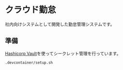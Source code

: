 # クラウド勤怠

社内向けシステムとして開発した勤怠管理システムです。

## 準備

[Hashicorp Vault](https://www.vaultproject.io/)を使ってシークレット管理を行っています。

```sh
.devcontainer/setup.sh
```

<!-- このプロジェクトでは、`.env`ファイルの情報を使用しており、`.env`ファイルの管理には、dotenvのクラウドサービスを利用しています。\
次のコマンドを実行して`.env`ファイルを取得します。\
このコマンドを使用する前にdotenvのアカウントを作成し、オーガナイゼーションに招待されている必要があります。\
アカウントが配布された覚えがない場合は、開発責任者に問い合わせてください。

```sh
npx dotenv-vault login
npx dotenv-vault pull
``` -->
